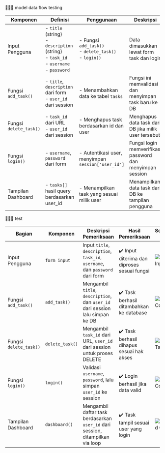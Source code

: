 📌📌📌 model data flow testing

| **Komponen**           | **Definisi**                                                                                          | **Penggunaan**                                                | **Deskripsi**                                             |
| ---------------------- | ----------------------------------------------------------------------------------------------------- | ------------------------------------------------------------- | --------------------------------------------------------- |
| Input Pengguna         | - `title` (string) <br> - `description` (string) <br> - `task_id` <br> - `username` <br> - `password` | - Fungsi `add_task()` <br> - `delete_task()` <br> - `login()` | Data dimasukkan lewat form task dan login                 |
| Fungsi `add_task()`    | - `title`, `description` dari form <br> - `user_id` dari session                                      | - Menambahkan data ke tabel `tasks`                           | Fungsi ini memvalidasi dan menyimpan task baru ke DB      |
| Fungsi `delete_task()` | - `task_id` dari URL <br> - `user_id` dari session                                                    | - Menghapus task berdasarkan id dan user                      | Menghapus data task dari DB jika milik user tersebut      |
| Fungsi `login()`       | - `username`, `password` dari form                                                                    | - Autentikasi user, menyimpan `session['user_id']`            | Fungsi login memverifikasi password dan menyimpan session |
| Tampilan Dashboard     | - `tasks[]` hasil query berdasarkan user\_id                                                          | - Menampilkan task yang sesuai milik user                     | Menampilkan data task dari DB ke tampilan pengguna        |






📌📌📌 test

| **Bagian**             | **Komponen**    | **Deskripsi Pemeriksaan**                                                      | **Hasil Pemeriksaan**                        | **Screenshot Code**                                      | **Screenshot Tampilan**                              |
| ---------------------- | --------------- | ------------------------------------------------------------------------------ | -------------------------------------------- | -------------------------------------------------------- | ---------------------------------------------------- |
| Input Pengguna         | `form input`    | Input `title`, `description`, `task_id`, `username`, dan `password` dari form  | ✔️ Input diterima dan diproses sesuai fungsi | ![Form Input Code](path_ke_gambar/form_input_code.png)   | ![Form Input UI](path_ke_gambar/form_input_ui.png)   |
| Fungsi `add_task()`    | `add_task()`    | Mengambil `title`, `description`, dan `user_id` dari session lalu simpan ke DB | ✔️ Task berhasil ditambahkan ke database     | ![Add Task Code](path_ke_gambar/add_task_code.png)       | ![Add Task UI](path_ke_gambar/add_task_ui.png)       |
| Fungsi `delete_task()` | `delete_task()` | Mengambil `task_id` dari URL, `user_id` dari session untuk proses DELETE       | ✔️ Task berhasil dihapus sesuai hak akses    | ![Delete Task Code](path_ke_gambar/delete_task_code.png) | ![Delete Task UI](path_ke_gambar/delete_task_ui.png) |
| Fungsi `login()`       | `login()`       | Validasi `username`, `password`, lalu simpan `user_id` ke session              | ✔️ Login berhasil jika data valid            | ![Login Code](path_ke_gambar/login_code.png)             | ![Login UI](path_ke_gambar/login_ui.png)             |
| Tampilan Dashboard     | `dashboard()`   | Mengambil daftar task berdasarkan `user_id` dari session, ditampilkan via loop | ✔️ Task tampil sesuai user yang login        | ![Dashboard Code](path_ke_gambar/dashboard_code.png)     | ![Dashboard UI](path_ke_gambar/dashboard_ui.png)     |
